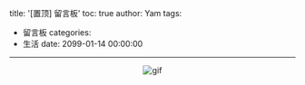 title: '[置顶]   留言板'
toc: true
author: Yam
tags:
  - 留言板
categories:
  - 生活
date: 2099-01-14 00:00:00
---
<center>

![gif](https://timgsa.baidu.com/timg?image&quality=80&size=b9999_10000&sec=1551529479262&di=40bc8107cbbba317522106c235192069&imgtype=0&src=http%3A%2F%2Fb-ssl.duitang.com%2Fuploads%2Fitem%2F201512%2F12%2F20151212200257_VcWG3.gif)


</center>

